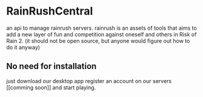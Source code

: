 # RainRushCentral
an api to manage rainrush servers.
rainrush is an assets of tools that aims to add a new layer of fun and competition against oneself and others in Risk of Rain 2.
(it should not be open source, but anyone would figure out how to do it anyway)

##  No need for installation 
just download our desktop app register an account on our servers [[comming soon]] and start playing.
